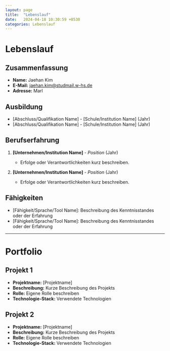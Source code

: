 ```yaml
---
layout: page
title:  "Lebenslauf"
date:   2024-04-18 10:30:59 +0530
categories: Lebenslauf
---
```


# Lebenslauf

## Zusammenfassung

- **Name:** Jaehan Kim
- **E-Mail:** jaehan.kim@studmail.w-hs.de
- **Adresse:** Marl

## Ausbildung

- [Abschluss/Qualifikation Name] - [Schule/Institution Name] (Jahr)
- [Abschluss/Qualifikation Name] - [Schule/Institution Name] (Jahr)

## Berufserfahrung

1. **[Unternehmen/Institution Name]** - *Position* (Jahr)
   - Erfolge oder Verantwortlichkeiten kurz beschreiben.
   
2. **[Unternehmen/Institution Name]** - *Position* (Jahr)
   - Erfolge oder Verantwortlichkeiten kurz beschreiben.

## Fähigkeiten

- [Fähigkeit/Sprache/Tool Name]: Beschreibung des Kenntnisstandes oder der Erfahrung
- [Fähigkeit/Sprache/Tool Name]: Beschreibung des Kenntnisstandes oder der Erfahrung

---

# Portfolio

## Projekt 1

- **Projektname:** [Projektname]
- **Beschreibung:** Kurze Beschreibung des Projekts
- **Rolle:** Eigene Rolle beschreiben
- **Technologie-Stack:** Verwendete Technologien

## Projekt 2

- **Projektname:** [Projektname]
- **Beschreibung:** Kurze Beschreibung des Projekts
- **Rolle:** Eigene Rolle beschreiben
- **Technologie-Stack:** Verwendete Technologien
